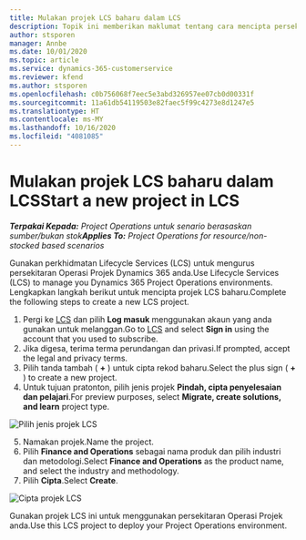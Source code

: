 ```yaml
---
title: Mulakan projek LCS baharu dalam LCS
description: Topik ini memberikan maklumat tentang cara mencipta persekitaran Operasi Projek baharu.
author: stsporen
manager: Annbe
ms.date: 10/01/2020
ms.topic: article
ms.service: dynamics-365-customerservice
ms.reviewer: kfend
ms.author: stsporen
ms.openlocfilehash: c0b756068f7eec5e3abd326957ee07cb0d00331f
ms.sourcegitcommit: 11a61db54119503e82faec5f99c4273e8d1247e5
ms.translationtype: HT
ms.contentlocale: ms-MY
ms.lasthandoff: 10/16/2020
ms.locfileid: "4081085"
---
```

# <a name="start-a-new-project-in-lcs"></a><span data-ttu-id="faa46-103">Mulakan projek LCS baharu dalam LCS</span><span class="sxs-lookup"><span data-stu-id="faa46-103">Start a new project in LCS</span></span>

<span data-ttu-id="faa46-104">_**Terpakai Kepada:** Project Operations untuk senario berasaskan sumber/bukan stok_</span><span class="sxs-lookup"><span data-stu-id="faa46-104">_**Applies To:** Project Operations for resource/non-stocked based scenarios_</span></span>

<span data-ttu-id="faa46-105">Gunakan perkhidmatan Lifecycle Services (LCS) untuk mengurus persekitaran Operasi Projek Dynamics 365 anda.</span><span class="sxs-lookup"><span data-stu-id="faa46-105">Use Lifecycle Services (LCS) to manage you Dynamics 365 Project Operations environments.</span></span> <span data-ttu-id="faa46-106">Lengkapkan langkah berikut untuk mencipta projek LCS baharu.</span><span class="sxs-lookup"><span data-stu-id="faa46-106">Complete the following steps to create a new LCS project.</span></span>

1. <span data-ttu-id="faa46-107">Pergi ke [LCS](https://lcs.dynamics.com/Logon/Index) dan pilih **Log masuk** menggunakan akaun yang anda gunakan untuk melanggan.</span><span class="sxs-lookup"><span data-stu-id="faa46-107">Go to [LCS](https://lcs.dynamics.com/Logon/Index) and select **Sign in** using the account that you used to subscribe.</span></span>
2. <span data-ttu-id="faa46-108">Jika digesa, terima terma perundangan dan privasi.</span><span class="sxs-lookup"><span data-stu-id="faa46-108">If prompted, accept the legal and privacy terms.</span></span>
3. <span data-ttu-id="faa46-109">Pilih tanda tambah ( **+** ) untuk cipta rekod baharu.</span><span class="sxs-lookup"><span data-stu-id="faa46-109">Select the plus sign ( **+** ) to create a new project.</span></span>
4. <span data-ttu-id="faa46-110">Untuk tujuan pratonton, pilih jenis projek **Pindah, cipta penyelesaian dan pelajari**.</span><span class="sxs-lookup"><span data-stu-id="faa46-110">For preview purposes, select **Migrate, create solutions, and learn** project type.</span></span>

  ![Pilih jenis projek LCS](./media/create-lcs-1.png)

5. <span data-ttu-id="faa46-112">Namakan projek.</span><span class="sxs-lookup"><span data-stu-id="faa46-112">Name the project.</span></span> 
6. <span data-ttu-id="faa46-113">Pilih **Finance and Operations** sebagai nama produk dan pilih industri dan metodologi.</span><span class="sxs-lookup"><span data-stu-id="faa46-113">Select **Finance and Operations** as the product name, and select the industry and methodology.</span></span> 
7. <span data-ttu-id="faa46-114">Pilih **Cipta**.</span><span class="sxs-lookup"><span data-stu-id="faa46-114">Select **Create**.</span></span>

![Cipta projek LCS](./media/create-lcs-2.png)

<span data-ttu-id="faa46-116">Gunakan projek LCS ini untuk menggunakan persekitaran Operasi Projek anda.</span><span class="sxs-lookup"><span data-stu-id="faa46-116">Use this LCS project to deploy your Project Operations environment.</span></span>


